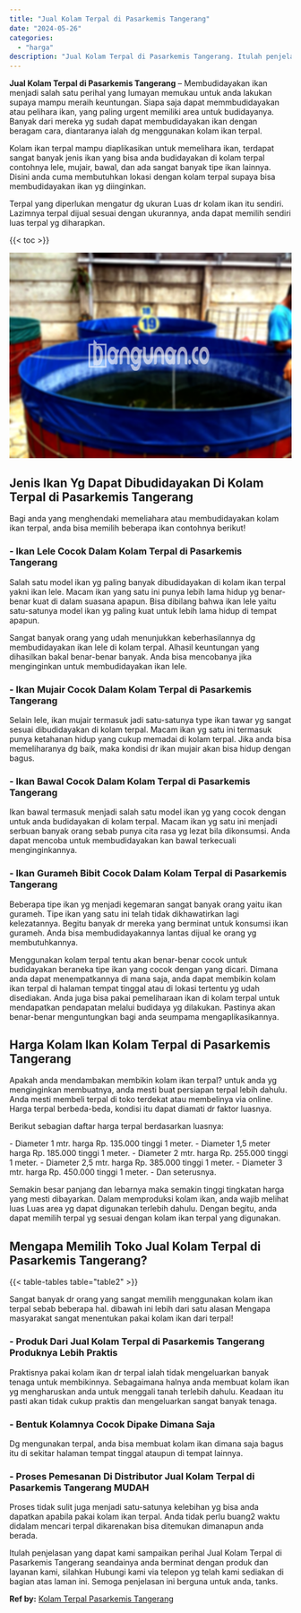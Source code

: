 ```yaml
---
title: "Jual Kolam Terpal di Pasarkemis Tangerang"
date: "2024-05-26"
categories: 
  - "harga"
description: "Jual Kolam Terpal di Pasarkemis Tangerang. Itulah penjelasan yang dapat kami sampaikan perihal Jual Kolam Terpal di Pasarkemis Tangerang seandainya anda berm..."
---
```


**Jual Kolam Terpal di Pasarkemis Tangerang** – Membudidayakan ikan menjadi salah satu perihal yang lumayan memukau untuk anda lakukan supaya mampu meraih keuntungan. Siapa saja dapat memmbudidayakan atau pelihara ikan, yang paling urgent memiliki area untuk budidayanya. Banyak dari mereka yg sudah dapat membudidayakan ikan dengan beragam cara, diantaranya ialah dg menggunakan kolam ikan terpal.

Kolam ikan terpal mampu diaplikasikan untuk memelihara ikan, terdapat sangat banyak jenis ikan yang bisa anda budidayakan di kolam terpal contohnya lele, mujair, bawal, dan ada sangat banyak tipe ikan lainnya. Disini anda cuma membutuhkan lokasi dengan kolam terpal supaya bisa membudidayakan ikan yg diinginkan.

Terpal yang diperlukan mengatur dg ukuran Luas dr kolam ikan itu sendiri. Lazimnya terpal dijual sesuai dengan ukurannya, anda dapat memilih sendiri luas terpal yg diharapkan.

{{< toc >}}

![Jual Kolam Terpal di Pasarkemis Tangerang](/images/jual-kolam-terpal-31.png)

## Jenis Ikan Yg Dapat Dibudidayakan Di Kolam Terpal di Pasarkemis Tangerang

Bagi anda yang menghendaki memeliahara atau membudidayakan kolam ikan terpal, anda bisa memilih beberapa ikan contohnya berikut!

### \- Ikan Lele Cocok Dalam Kolam Terpal di Pasarkemis Tangerang

Salah satu model ikan yg paling banyak dibudidayakan di kolam ikan terpal yakni ikan lele. Macam ikan yang satu ini punya lebih lama hidup yg benar-benar kuat di dalam suasana apapun. Bisa dibilang bahwa ikan lele yaitu satu-satunya model ikan yg paling kuat untuk lebih lama hidup di tempat apapun.

Sangat banyak orang yang udah menunjukkan keberhasilannya dg membudidayakan ikan lele di kolam terpal. Alhasil keuntungan yang dihasilkan bakal benar-benar banyak. Anda bisa mencobanya jika menginginkan untuk membudidayakan ikan lele.

### \- Ikan Mujair Cocok Dalam Kolam Terpal di Pasarkemis Tangerang

Selain lele, ikan mujair termasuk jadi satu-satunya type ikan tawar yg sangat sesuai dibudidayakan di kolam terpal. Macam ikan yg satu ini termasuk punya ketahanan hidup yang cukup memadai di kolam terpal. Jika anda bisa memeliharanya dg baik, maka kondisi dr ikan mujair akan bisa hidup dengan bagus.

### \- Ikan Bawal Cocok Dalam Kolam Terpal di Pasarkemis Tangerang

Ikan bawal termasuk menjadi salah satu model ikan yg yang cocok dengan untuk anda budidayakan di kolam terpal. Macam ikan yg satu ini menjadi serbuan banyak orang sebab punya cita rasa yg lezat bila dikonsumsi. Anda dapat mencoba untuk membudidayakan kan bawal terkecuali menginginkannya.

### \- Ikan Gurameh Bibit Cocok Dalam Kolam Terpal di Pasarkemis Tangerang

Beberapa tipe ikan yg menjadi kegemaran sangat banyak orang yaitu ikan gurameh. Tipe ikan yang satu ini telah tidak dikhawatirkan lagi kelezatannya. Begitu banyak dr mereka yang berminat untuk konsumsi ikan gurameh. Anda bisa membudidayakannya lantas dijual ke orang yg membutuhkannya.

Menggunakan kolam terpal tentu akan benar-benar cocok untuk budidayakan beraneka tipe ikan yang cocok dengan yang dicari. Dimana anda dapat menempatkannya di mana saja, anda dapat membikin kolam ikan terpal di halaman tempat tinggal atau di lokasi tertentu yg udah disediakan. Anda juga bisa pakai pemeliharaan ikan di kolam terpal untuk mendapatkan pendapatan melalui budidaya yg dilakukan. Pastinya akan benar-benar menguntungkan bagi anda seumpama mengaplikasikannya.

## Harga Kolam Ikan Kolam Terpal di Pasarkemis Tangerang

Apakah anda mendambakan membikin kolam ikan terpal? untuk anda yg menginginkan membuatnya, anda mesti buat persiapan terpal lebih dahulu. Anda mesti membeli terpal di toko terdekat atau membelinya via online. Harga terpal berbeda-beda, kondisi itu dapat diamati dr faktor luasnya.

Berikut sebagian daftar harga terpal berdasarkan luasnya:

\- Diameter 1 mtr. harga Rp. 135.000 tinggi 1 meter. - Diameter 1,5 meter harga Rp. 185.000 tinggi 1 meter. - Diameter 2 mtr. harga Rp. 255.000 tinggi 1 meter. - Diameter 2,5 mtr. harga Rp. 385.000 tinggi 1 meter. - Diameter 3 mtr. harga Rp. 450.000 tinggi 1 meter. - Dan seterusnya.

Semakin besar panjang dan lebarnya maka semakin tinggi tingkatan harga yang mesti dibayarkan. Dalam memproduksi kolam ikan, anda wajib melihat luas Luas area yg dapat digunakan terlebih dahulu. Dengan begitu, anda dapat memilih terpal yg sesuai dengan kolam ikan terpal yang digunakan.

## Mengapa Memilih Toko Jual Kolam Terpal di Pasarkemis Tangerang?

{{< table-tables table="table2" >}}

Sangat banyak dr orang yang sangat memilih menggunakan kolam ikan terpal sebab beberapa hal. dibawah ini lebih dari satu alasan Mengapa masyarakat sangat menentukan pakai kolam ikan dari terpal!

### \- Produk Dari Jual Kolam Terpal di Pasarkemis Tangerang Produknya Lebih Praktis

Praktisnya pakai kolam ikan dr terpal ialah tidak mengeluarkan banyak tenaga untuk membikinnya. Sebagaimana halnya anda membuat kolam ikan yg mengharuskan anda untuk menggali tanah terlebih dahulu. Keadaan itu pasti akan tidak cukup praktis dan mengeluarkan sangat banyak tenaga.

### \- Bentuk Kolamnya Cocok Dipake Dimana Saja

Dg mengunakan terpal, anda bisa membuat kolam ikan dimana saja bagus itu di sekitar halaman tempat tinggal ataupun di tempat lainnya.

### \- Proses Pemesanan Di Distributor Jual Kolam Terpal di Pasarkemis Tangerang MUDAH

Proses tidak sulit juga menjadi satu-satunya kelebihan yg bisa anda dapatkan apabila pakai kolam ikan terpal. Anda tidak perlu buang2 waktu didalam mencari terpal dikarenakan bisa ditemukan dimanapun anda berada.

Itulah penjelasan yang dapat kami sampaikan perihal Jual Kolam Terpal di Pasarkemis Tangerang seandainya anda berminat dengan produk dan layanan kami, silahkan Hubungi kami via telepon yg telah kami sediakan di bagian atas laman ini. Semoga penjelasan ini berguna untuk anda, tanks.

**Ref by:** [Kolam Terpal Pasarkemis Tangerang](https://id.wikipedia.org/wiki/Kolam)
